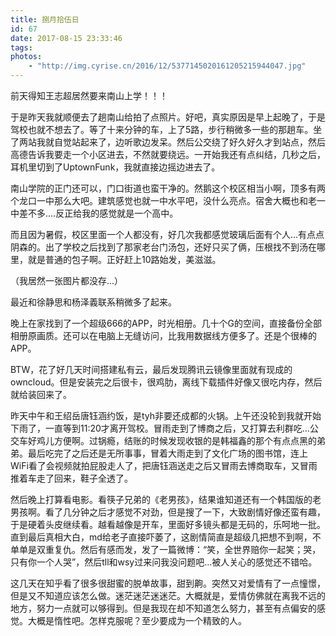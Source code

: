 ```yaml
---
title: 捌月拾伍日
id: 67
date: 2017-08-15 23:33:46
tags:
photos:
    - "http://img.cyrise.cn/2016/12/5377145020161205215944047.jpg"
---
```



前天得知王志超居然要来南山上学！！！

于是昨天我就顺便去了趟南山给拍了点照片。好吧，真实原因是早上起晚了，于是驾校也就不想去了。等了十来分钟的车，上了5路，步行稍微多一些的那趟车。坐了两站我就自觉站起来了，边听歌边发呆。然后公交绕了好久好久才到站点，然后高德告诉我要走一个小区进去，不然就要绕远。一开始我还有点纠结，几秒之后，耳机里切到了UptownFunk，我就直接边摇边进去了。

南山学院的正门还可以，门口街道也蛮干净的。然鹅这个校区相当小啊，顶多有两个龙口一中那么大吧。建筑感觉也就一中水平吧，没什么亮点。宿舍大概也和老一中差不多....反正给我的感觉就是一个高中。

而且因为暑假，校区里面一个人都没有，好几次我都感觉玻璃后面有个人...有点点阴森的。出了学校之后找到了那家老台门汤包，还好只买了俩，压根找不到汤在哪里，就是普通的包子啊。正好赶上10路始发，美滋滋。

（我居然一张图片都没存...）

最近和徐静思和杨泽義联系稍微多了起来。

晚上在家找到了一个超级666的APP，时光相册。几十个G的空间，直接备份全部相册原画质。还可以在电脑上无缝访问，比我用数据线方便多了。还是个很棒的APP。

BTW，花了好几天时间搭建私有云，最后发现腾讯云镜像里面就有现成的owncloud。但是安装完之后很卡，很鸡肋，离线下载插件好像又很吃内存，然后就给装回来了。

昨天中午和王绍岳唐钰涵约饭，是tyh非要还成都的火锅。上午还没轮到我就开始下雨了，一直等到11:20才离开驾校。冒雨走到了博商之后，又打算去利群吃...公交车好鸡儿方便啊。过锅瘾，结账的时候发现收银的是韩福鑫的那个有点点黑的弟弟。最后吃完了之后还是无所事事，冒着大雨走到了文化广场的图书馆，连上WiFi看了会视频就拍屁股走人了，把唐钰涵送走之后又冒雨去博商取车，又冒雨推着车走了回来，鞋子全透了。

然后晚上打算看电影。看筷子兄弟的《老男孩》，结果谁知道还有一个韩国版的老男孩啊。看了几分钟之后才感觉不对劲，但是搜了一下，大致剧情好像还蛮有趣，于是硬着头皮继续看。越看越像是开车，里面好多镜头都是无码的，乐呵地一批。直到最后真相大白，md给老子直接吓萎了，这剧情简直是超级几把想不到啊，不单单是双重复仇。然后有感而发，发了一篇微博：“笑，全世界赔你一起笑；哭，只有你一个人哭 ​​​”，然后tll和wsy过来问我没问题吧...被人关心的感觉还不错哈。

这几天在知乎看了很多很甜蜜的脱单故事，甜到齁。突然又对爱情有了一点憧憬，但是又不知道应该怎么做。迷茫迷茫迷迷茫。大概就是，爱情仿佛就在离我不远的地方，努力一点就可以够得到。但是我现在却不知道怎么努力，甚至有点偏安的感觉。大概是惰性吧。怎样克服呢？至少要成为一个精致的人。
